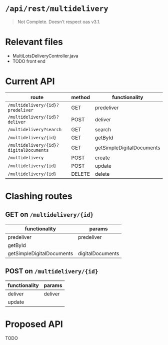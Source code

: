 # `/api/rest/multidelivery`
> Not Complete.
> Doesn't respect oas v3.1.

# Relevant files
- MultiLotsDeliveryController.java
- TODO front end

# Current API
|route|method|functionality|
|-|-|-|
|`/multidelivery/{id}?predeliver`|GET|predeliver|
|`/multidelivery/{id}?deliver`|POST|deliver|
|`/multidelivery?search`|GET|search|
|`/multidelivery/{id}`|GET|getById|
|`/multidelivery/{id}?digitalDocuments`|GET|getSimpleDigitalDocuments|
|`/multidelivery`|POST|create|
|`/multidelivery/{id}`|POST|update|
|`/multidelivery/{id}`|DELETE|delete|

# Clashing routes

## GET on `/multidelivery/{id}`
|functionality|params|
|-|-|
|predeliver|predeliver|
|getById||
|getSimpleDigitalDocuments|digitalDocuments|

## POST on `/multidelivery/{id}`
|functionality|params|
|-|-|
|deliver|deliver|
|update||

# Proposed API
TODO